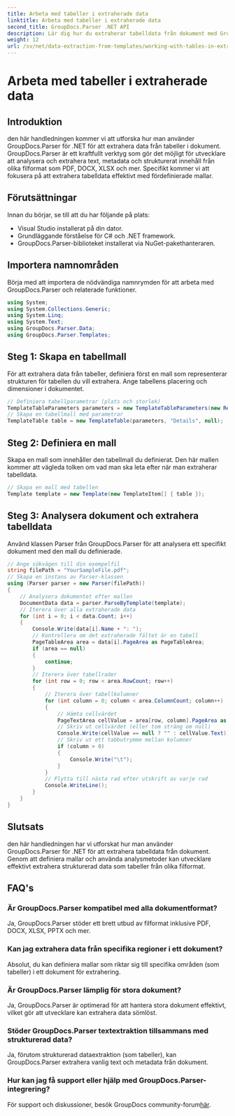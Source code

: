 ```yaml
---
title: Arbeta med tabeller i extraherade data
linktitle: Arbeta med tabeller i extraherade data
second_title: GroupDocs.Parser .NET API
description: Lär dig hur du extraherar tabelldata från dokument med GroupDocs.Parser för .NET. Analysera strukturerat innehåll effektivt med fördefinierade mallar.
weight: 12
url: /sv/net/data-extraction-from-templates/working-with-tables-in-extracted-data/
---
```


# Arbeta med tabeller i extraherade data

## Introduktion
den här handledningen kommer vi att utforska hur man använder GroupDocs.Parser för .NET för att extrahera data från tabeller i dokument. GroupDocs.Parser är ett kraftfullt verktyg som gör det möjligt för utvecklare att analysera och extrahera text, metadata och strukturerat innehåll från olika filformat som PDF, DOCX, XLSX och mer. Specifikt kommer vi att fokusera på att extrahera tabelldata effektivt med fördefinierade mallar.
## Förutsättningar
Innan du börjar, se till att du har följande på plats:
- Visual Studio installerat på din dator.
- Grundläggande förståelse för C# och .NET framework.
- GroupDocs.Parser-biblioteket installerat via NuGet-pakethanteraren.

## Importera namnområden
Börja med att importera de nödvändiga namnrymden för att arbeta med GroupDocs.Parser och relaterade funktioner.
```csharp
using System;
using System.Collections.Generic;
using System.Linq;
using System.Text;
using GroupDocs.Parser.Data;
using GroupDocs.Parser.Templates;
```
## Steg 1: Skapa en tabellmall
För att extrahera data från tabeller, definiera först en mall som representerar strukturen för tabellen du vill extrahera. Ange tabellens placering och dimensioner i dokumentet.
```csharp
// Definiera tabellparametrar (plats och storlek)
TemplateTableParameters parameters = new TemplateTableParameters(new Rectangle(new Point(35, 320), new Size(530, 55)), null);
// Skapa en tabellmall med parametrar
TemplateTable table = new TemplateTable(parameters, "Details", null);
```
## Steg 2: Definiera en mall
Skapa en mall som innehåller den tabellmall du definierat. Den här mallen kommer att vägleda tolken om vad man ska leta efter när man extraherar tabelldata.
```csharp
// Skapa en mall med tabellen
Template template = new Template(new TemplateItem[] { table });
```
## Steg 3: Analysera dokument och extrahera tabelldata
Använd klassen Parser från GroupDocs.Parser för att analysera ett specifikt dokument med den mall du definierade.
```csharp
// Ange sökvägen till din exempelfil
string filePath = "YourSampleFile.pdf";
// Skapa en instans av Parser-klassen
using (Parser parser = new Parser(filePath))
{
    // Analysera dokumentet efter mallen
    DocumentData data = parser.ParseByTemplate(template);
    // Iterera över alla extraherade data
    for (int i = 0; i < data.Count; i++)
    {
        Console.Write(data[i].Name + ": ");
        // Kontrollera om det extraherade fältet är en tabell
        PageTableArea area = data[i].PageArea as PageTableArea;
        if (area == null)
        {
            continue;
        }
        // Iterera över tabellrader
        for (int row = 0; row < area.RowCount; row++)
        {
            // Iterera över tabellkolumner
            for (int column = 0; column < area.ColumnCount; column++)
            {
                // Hämta cellvärdet
                PageTextArea cellValue = area[row, column].PageArea as PageTextArea;
                // Skriv ut cellvärdet (eller tom sträng om null)
                Console.Write(cellValue == null ? "" : cellValue.Text);
                // Skriv ut ett tabbutrymme mellan kolumner
                if (column > 0)
                {
                    Console.Write("\t");
                }
            }
            // Flytta till nästa rad efter utskrift av varje rad
            Console.WriteLine();
        }
    }
}
```

## Slutsats
den här handledningen har vi utforskat hur man använder GroupDocs.Parser för .NET för att extrahera tabelldata från dokument. Genom att definiera mallar och använda analysmetoder kan utvecklare effektivt extrahera strukturerad data som tabeller från olika filformat.

## FAQ's
### Är GroupDocs.Parser kompatibel med alla dokumentformat?
Ja, GroupDocs.Parser stöder ett brett utbud av filformat inklusive PDF, DOCX, XLSX, PPTX och mer.
### Kan jag extrahera data från specifika regioner i ett dokument?
Absolut, du kan definiera mallar som riktar sig till specifika områden (som tabeller) i ett dokument för extrahering.
### Är GroupDocs.Parser lämplig för stora dokument?
Ja, GroupDocs.Parser är optimerad för att hantera stora dokument effektivt, vilket gör att utvecklare kan extrahera data sömlöst.
### Stöder GroupDocs.Parser textextraktion tillsammans med strukturerad data?
Ja, förutom strukturerad dataextraktion (som tabeller), kan GroupDocs.Parser extrahera vanlig text och metadata från dokument.
### Hur kan jag få support eller hjälp med GroupDocs.Parser-integrering?
 För support och diskussioner, besök GroupDocs community-forum[här](https://forum.groupdocs.com/c/parser/17).